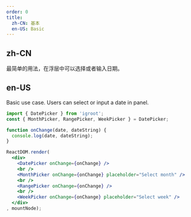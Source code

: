 ```yaml
---
order: 0
title:
  zh-CN: 基本
  en-US: Basic
---
```


## zh-CN

最简单的用法，在浮层中可以选择或者输入日期。

## en-US

Basic use case. Users can select or input a date in panel.

````jsx
import { DatePicker } from 'igroot';
const { MonthPicker, RangePicker, WeekPicker } = DatePicker;

function onChange(date, dateString) {
  console.log(date, dateString);
}

ReactDOM.render(
  <div>
    <DatePicker onChange={onChange} />
    <br />
    <MonthPicker onChange={onChange} placeholder="Select month" />
    <br />
    <RangePicker onChange={onChange} />
    <br />
    <WeekPicker onChange={onChange} placeholder="Select week" />
  </div>
, mountNode);
````
